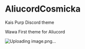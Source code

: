 # AliucordCosmicka
Kais Purp Discord theme

Wawa First theme for Aliucord

![Uploading image.png…]()
